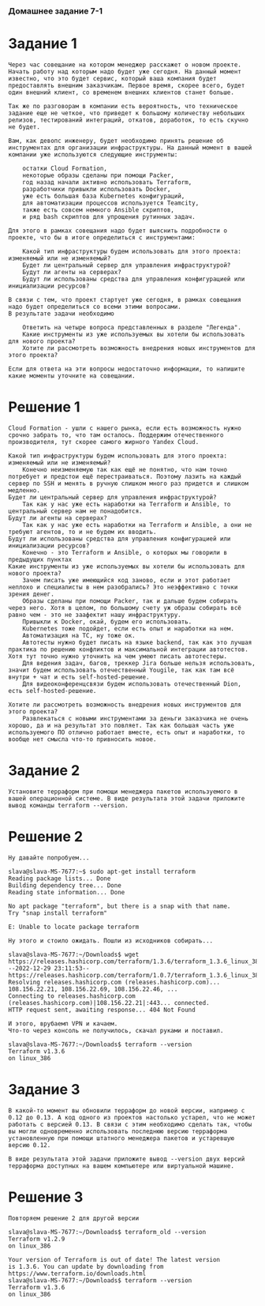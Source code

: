 ### Домашнее задание 7-1

# Задание 1
	Через час совещание на котором менеджер расскажет о новом проекте. Начать работу над которым надо будет уже сегодня. На данный момент известно, что это будет сервис, который ваша компания будет предоставлять внешним заказчикам. Первое время, скорее всего, будет один внешний клиент, со временем внешних клиентов станет больше.

	Так же по разговорам в компании есть вероятность, что техническое задание еще не четкое, что приведет к большому количеству небольших релизов, тестирований интеграций, откатов, доработок, то есть скучно не будет.

	Вам, как девопс инженеру, будет необходимо принять решение об инструментах для организации инфраструктуры. На данный момент в вашей компании уже используются следующие инструменты:

	    остатки Сloud Formation,
	    некоторые образы сделаны при помощи Packer,
	    год назад начали активно использовать Terraform,
	    разработчики привыкли использовать Docker,
	    уже есть большая база Kubernetes конфигураций,
	    для автоматизации процессов используется Teamcity,
	    также есть совсем немного Ansible скриптов,
	    и ряд bash скриптов для упрощения рутинных задач.

	Для этого в рамках совещания надо будет выяснить подробности о проекте, что бы в итоге определиться с инструментами:

	    Какой тип инфраструктуры будем использовать для этого проекта: изменяемый или не изменяемый?
	    Будет ли центральный сервер для управления инфраструктурой?
	    Будут ли агенты на серверах?
	    Будут ли использованы средства для управления конфигурацией или инициализации ресурсов?

	В связи с тем, что проект стартует уже сегодня, в рамках совещания надо будет определиться со всеми этими вопросами.
	В результате задачи необходимо

	    Ответить на четыре вопроса представленных в разделе "Легенда".
	    Какие инструменты из уже используемых вы хотели бы использовать для нового проекта?
	    Хотите ли рассмотреть возможность внедрения новых инструментов для этого проекта?

	Если для ответа на эти вопросы недостаточно информации, то напишите какие моменты уточните на совещании.

# Решение 1
	Сloud Formation - ушли с нашего рынка, если есть возможность нужно срочно забрать то, что там осталось. Поддержим отечественного производителя, тут скорее самого жирного Yandex Cloud.
	
	Какой тип инфраструктуры будем использовать для этого проекта: изменяемый или не изменяемый?
		Конечно неизменяемую так как ещё не понятно, что нам точно потребует и предстои ещё перестраиваться. Поэтому лазить на каждый сервер по SSH и менять в ручную слишком много раз придется и слишком медленно.
	Будет ли центральный сервер для управления инфраструктурой?
		Так как у нас уже есть наработки на Terraform и Ansible, то центральный сервер нам не понадобится.
	Будут ли агенты на серверах?
		Так как у нас уже есть наработки на Terraform и Ansible, а они не требуют агентов, то и не будем их вводить.
	Будут ли использованы средства для управления конфигурацией или инициализации ресурсов?
		Конечно - это Terraform и Ansible, о которых мы говорили в предыдущих пунктах
	Какие инструменты из уже используемых вы хотели бы использовать для нового проекта?
		Зачем писать уже имеющийся код заново, если и этот работает неплохо и специалисты в нем разобрались? Это неэффективно с точки зрения денег.
		Образы сделаны при помощи Packer, так и дальше будем собирать через него. Хотя в целом, по большому счету уж образы собирать всё равно чем - это не заафектит нашу инфраструктуру.
		Привыкли к Docker, окай, будем его использовать.
		Kubernetes тоже подойдет, если есть опыт и наработки на нем.
		Автоматизация на TC, ну тоже ок.
		Автотесты нужно будет писать на языке backend, так как это лучшая практика по решению конфликтов и максимальной интеграции автотестов. Хотя тут точно нужно уточнить на чем умеют писать автотестеры.
		Для ведения задач, багов, треккер Jira больше нельзя использовать, значит будем использовать отечественный Yougile, так как там всё внутри + чат и есть self-hosted-решение.
		Для видеоконференцсвязи будем использовать отечественный Dion, есть self-hosted-решение. 
		
	Хотите ли рассмотреть возможность внедрения новых инструментов для этого проекта?
		Развлекаться с новыми инструментами за деньги заказчика не очень хорошо, да и на результат это повляет. Так как большая часть уже используемого ПО отлично работает вместе, есть опыт и наработки, то вообще нет смысла что-то привносить новое.
		
# Задание 2
	Установите терраформ при помощи менеджера пакетов используемого в вашей операционной системе. В виде результата этой задачи приложите вывод команды terraform --version.

# Решение 2
	Ну давайте попробуем...
```commandline
slava@slava-MS-7677:~$ sudo apt-get install terraform
Reading package lists... Done
Building dependency tree... Done
Reading state information... Done

No apt package "terraform", but there is a snap with that name.
Try "snap install terraform"

E: Unable to locate package terraform
```

	Ну этого и стоило ожидать. Пошли из исходников собирать...
```commandline
slava@slava-MS-7677:~/Downloads$ wget https://releases.hashicorp.com/terraform/1.3.6/terraform_1.3.6_linux_386.zip
--2022-12-29 23:11:53--  https://releases.hashicorp.com/terraform/1.0.7/terraform_1.3.6_linux_386.zip
Resolving releases.hashicorp.com (releases.hashicorp.com)... 108.156.22.21, 108.156.22.69, 108.156.22.46, ...
Connecting to releases.hashicorp.com (releases.hashicorp.com)|108.156.22.21|:443... connected.
HTTP request sent, awaiting response... 404 Not Found
```

	И этого, врубаемп VPN и качаем.
	Что-то через консоль не получилось, скачал руками и поставил.
```commandline
slava@slava-MS-7677:~/Downloads$ terraform --version
Terraform v1.3.6
on linux_386
```

# Задание 3
	В какой-то момент вы обновили терраформ до новой версии, например с 0.12 до 0.13. А код одного из проектов настолько устарел, что не может работать с версией 0.13. В связи с этим необходимо сделать так, чтобы вы могли одновременно использовать последнюю версию терраформа установленную при помощи штатного менеджера пакетов и устаревшую версию 0.12.

	В виде результата этой задачи приложите вывод --version двух версий терраформа доступных на вашем компьютере или виртуальной машине.
	
# Решение 3
	Повторяем решение 2 для другой версии

```commandline
slava@slava-MS-7677:~/Downloads$ terraform_old --version
Terraform v1.2.9
on linux_386

Your version of Terraform is out of date! The latest version
is 1.3.6. You can update by downloading from https://www.terraform.io/downloads.html
slava@slava-MS-7677:~/Downloads$ terraform --version
Terraform v1.3.6
on linux_386
```
